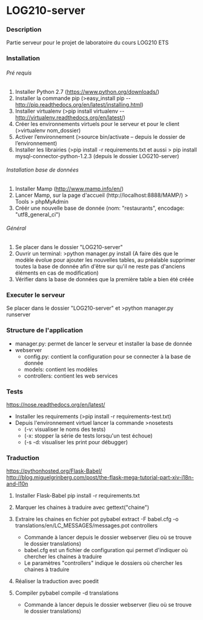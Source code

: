# LOG210-server

### Description
Partie serveur pour le projet de laboratoire du cours LOG210 ETS

### Installation

###### Pré requis
1. Installer Python 2.7 (https://www.python.org/downloads/)
2. Installer la commande pip (>easy_install pip -- http://pip.readthedocs.org/en/latest/installing.html)
3. Installer virtualenv (>pip install virtualenv -- http://virtualenv.readthedocs.org/en/latest/)
4. Créer les environnements virtuels pour le serveur et pour le client (>virtualenv nom_dossier)
5. Activer l’environnement (>source bin/activate – depuis le dossier de l’environnement)
6. Installer les librairies (>pip install -r requirements.txt et aussi > pip install mysql-connector-python-1.2.3 (depuis le dossier LOG210-server)

###### Installation base de données
1. Installer Mamp (http://www.mamp.info/en/)
2. Lancer Mamp, sur la page d'accueil (http://localhost:8888/MAMP/) > Tools > phpMyAdmin
3. Créér une nouvelle base de donnée (nom: "restaurants", encodage: "utf8_general_ci")

###### Général
1. Se placer dans le dossier "LOG210-server"
2. Ouvrir un terminal: >python manager.py install (A faire dès que le modèle évolue pour ajouter les nouvelles tables, au préalable supprimer toutes la base de donnée afin d'être sur qu'il ne reste pas d'anciens éléments en cas de modification)
3. Vérifier dans la base de données que la première table a bien été créée

### Executer le serveur

Se placer dans le dossier "LOG210-server" et >python manager.py runserver

### Structure de l'application

* manager.py: permet de lancer le serveur et installer la base de donnée
* webserver
	* config.py: contient la configuration pour se connecter à la base de donnée
	* models: contient les modèles
	* controllers: contient les web services


### Tests
https://nose.readthedocs.org/en/latest/

* Installer les requirements (>pip install -r requirements-test.txt)
* Depuis l'environnement virtuel lancer la commande >nosetests
	* (-v: visualiser le noms des tests)
	* (-x: stopper la série de tests lorsqu'un test échoue)
	* (-s -d: visualiser les print pour débugger)


### Traduction
https://pythonhosted.org/Flask-Babel/
http://blog.miguelgrinberg.com/post/the-flask-mega-tutorial-part-xiv-i18n-and-l10n

1. Installer Flask-Babel
pip install -r requirements.txt

2. Marquer les chaines à traduire avec gettext("chaine")
3. Extraire les chaines en fichier pot
pybabel extract -F babel.cfg -o translations/en/LC_MESSAGES/messages.pot controllers
	* Commande à lancer depuis le dossier webserver (lieu où se trouve le dossier translations)
	* babel.cfg est un fichier de configuration qui permet d'indiquer où chercher les chaines à traduire
	* Le paramètres "controllers" indique le dossiers où chercher les chaines à traduire

4. Réaliser la traduction avec poedit
5. Compiler
pybabel compile -d translations
	* Commande à lancer depuis le dossier webserver (lieu où se trouve le dossier translations)
